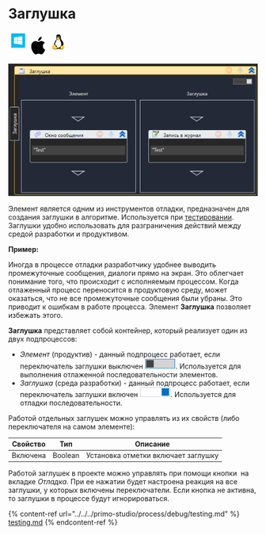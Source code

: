 # Заглушка

![](../../../resources/activities/basic/testing/image-100-1-1-1-1-1-1-1-2-336.png)

![](../../../resources/activities/basic/testing/image-747.png)

Элемент является одним из инструментов отладки, предназначен для создания заглушки в алгоритме. Используется при [тестировании](https://docs.primo-rpa.ru/primo-rpa/primo-studio/process/debug/testing). Заглушки удобно использовать для разграничения действий между средой разработки и продуктивом.

**Пример:**

Иногда в процессе отладки разработчику удобнее выводить промежуточные сообщения, диалоги прямо на экран. Это облегчает понимание того, что происходит с исполняемым процессом. Когда отлаженный процесс переносится в продуктовую среду, может оказаться, что не все промежуточные сообщения были убраны. Это приводит к ошибкам в работе процесса. Элемент **Заглушка** позволяет избежать этого.

**Заглушка** представляет собой контейнер, который реализует один из двух подпроцессов:

* _Элемент_ (продуктив) - данный подпроцесс работает, если переключатель заглушки выключен ![](../../../resources/activities/basic/testing/заглушка-выкл.png). Используется для выполнения отлаженной последовательности элементов.
* _Заглушка_ (среда разработки) - данный подпроцесс работает, если переключатель заглушки включен ![](../../../resources/activities/basic/testing/заглушка,-переключатель.png). Используется для отладки последовательности.

Работой отдельных заглушек можно управлять из их свойств (либо переключателя на самом элементе):

| Свойство | Тип     | Описание                            |
| -------- | ------- | ----------------------------------- |
| Включена | Boolean | Установка отметки включает заглушку |

Работой заглушек в проекте можно управлять при помощи кнопки <img src="../../../.gitbook/assets/WFMock.png" alt="" data-size="line"> на вкладке _Отладка_. При ее нажатии будет настроена реакция на все заглушки, у которых включены переключатели. Если кнопка не активна, то заглушки в процессе будут игнорироваться.

{% content-ref url="../../../primo-studio/process/debug/testing.md" %}
[testing.md](../../../primo-studio/process/debug/testing.md)
{% endcontent-ref %}
